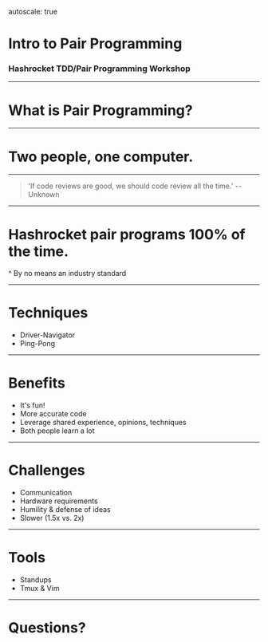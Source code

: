 autoscale: true
<!---
This slidedeck designed for use with Deckset: http://www.decksetapp.com/
-->

# Intro to Pair Programming

### Hashrocket TDD/Pair Programming Workshop

---

# What is Pair Programming?

---

# Two people, one computer.

--- 

> 'If code reviews are good, we should code review all the time.'
-- Unknown

---

# Hashrocket pair programs 100% of the time.

^ By no means an industry standard

---

# Techniques

- Driver-Navigator
- Ping-Pong

---

# Benefits

- It's fun!
- More accurate code
- Leverage shared experience, opinions, techniques
- Both people learn a lot

---

# Challenges

- Communication
- Hardware requirements
- Humility & defense of ideas
- Slower (1.5x vs. 2x)

---

# Tools

- Standups
- Tmux & Vim

---

# Questions?

